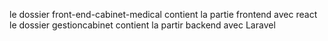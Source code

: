 le dossier front-end-cabinet-medical contient la partie frontend avec react
le dossier gestioncabinet contient la partir backend avec Laravel
